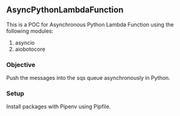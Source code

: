 ## AsyncPythonLambdaFunction

This is a POC for Asynchronous Python Lambda Function using the following modules:

1. asyncio
2. aiobotocore

### Objective

Push the messages into the sqs queue asynchronously in Python.

### Setup

Install packages with Pipenv using Pipfile.